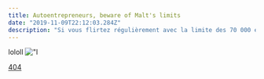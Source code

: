 ```yaml
---
title: Autoentrepreneurs, beware of Malt's limits
date: "2019-11-09T22:12:03.284Z"
description: "Si vous flirtez régulièrement avec la limite des 70 000 euros de chiffre d’affaire annuel qui est imposé à tous les autoentrepreneurs,"
---
```

lololl
!["l](./effects.jpg)

[404](/404/) 